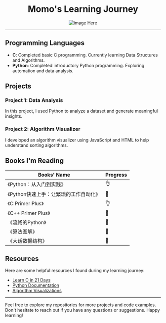 <h1 align="center">Momo's Learning Journey</h1>

<p align="center">
  <img src="https://wallhaven.cc/w/8od8xo" alt="image Here">
</p>

---

## Programming Languages

- **C**: Completed basic C programming. Currently learning Data Structures and Algorithms.
- **Python**: Completed introductory Python programming. Exploring automation and data analysis.

## Projects

### Project 1: Data Analysis

In this project, I used Python to analyze a dataset and generate meaningful insights.

### Project 2: Algorithm Visualizer

I developed an algorithm visualizer using JavaScript and HTML to help understand sorting algorithms.

## Books I'm Reading

| Books' Name                                  | Progress |
| -------------------------------------------- | -------- |
| 《Python：从入门到实践》                     | 👌       |
| 《Python快速上手：让繁琐的工作自动化》        | 📖       |
| 《C Primer Plus》                             | 👌       |
| 《C++ Primer Plus》                           | 📖       |
| 《流畅的Python》                              | 📖       |
| 《算法图解》                                  | 📖       |
| 《大话数据结构》                              | 📖       |

## Resources

Here are some helpful resources I found during my learning journey:

- [Learn C in 21 Days](https://example.com/c-course)
- [Python Documentation](https://docs.python.org)
- [Algorithm Visualizations](https://example.com/algorithm-visualizations)

---

Feel free to explore my repositories for more projects and code examples. Don't hesitate to reach out if you have any questions or suggestions. Happy learning!
